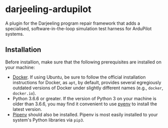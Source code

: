 # darjeeling-ardupilot

A plugin for the Darjeeling program repair framework that adds a specialised,
software-in-the-loop simulation test harness for ArduPilot systems.


## Installation

Before installion, make sure that the following prerequisites are installed
on your machine:

* [Docker](https://docs.docker.com/install/). If using Ubuntu, be sure to follow
  the official installation instructions for Docker, as `apt`, by default, provides
  several egregiously outdated versions of Docker under slightly different names
  (e.g., `docker`, `docker.io`).
* Python 3.6.6 or greater. If the version of Python 3 on your machine is older
  than 3.6.6, you may find it convenient to use [pyenv](https://github.com/pyenv/pyen)
  to install the latest version.
* [Pipenv](https://github.com/pypa/pipenv) should also be installed. Pipenv is
  most easily installed to your system's Python libraries via `pip3`.
